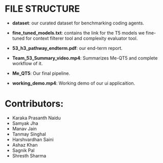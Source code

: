 # FILE STRUCTURE

- **dataset**: our curated dataset for benchmarking coding agents.

- **fine_tuned_models.txt**: contains the link for the T5 models we fine-tuned for context filterer tool and complexity evaluator tool.

- **53_h3_pathway_endterm.pdf**: our end-term report.

- **Team_53_Summary_video.mp4**: Summarizes Me-QT5 and complete workflow of it.

- **Me_QT5**: Our final pipeline.

- **working_demo.mp4**: Working demo of our ui applicaition.

# Contributors:
- Karaka Prasanth Naidu
- Samyak Jha
- Manav Jain
- Tanmay Singhal
- Harshvardhan Saini
- Ashaz Khan
- Sagnik Pal
- Shresth Sharma
